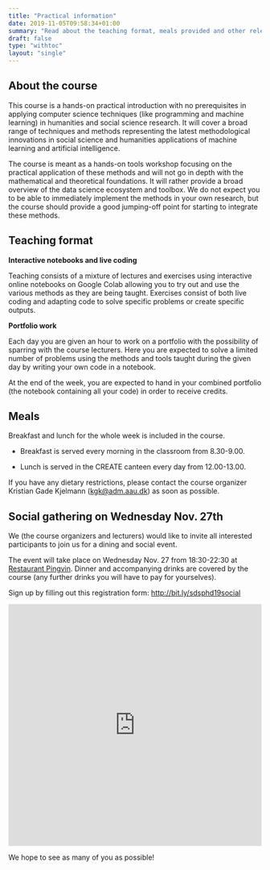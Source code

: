 ```yaml
---
title: "Practical information"
date: 2019-11-05T09:58:34+01:00
summary: "Read about the teaching format, meals provided and other relevant info."
draft: false
type: "withtoc"
layout: "single"
---
```




## About the course

This course is a hands-on practical introduction with no prerequisites in applying computer science techniques (like programming and machine  learning) in humanities and social science research. It will cover a broad range of techniques and methods representing the latest methodological innovations in social science and humanities applications of machine learning and artificial intelligence.

The course is meant as a hands-on tools workshop focusing on the practical application of these methods and will not go in depth with the mathematical and theoretical foundations. It will rather provide a broad overview of the data science ecosystem and toolbox. We do not expect you to be able to immediately implement the methods in your own research, but the course should provide a good jumping-off point for starting to integrate these methods.



## Teaching format

**Interactive notebooks and live coding**

Teaching consists of a mixture of lectures and exercises using interactive online notebooks on Google Colab allowing you to try out and use the various methods as they are being taught. Exercises consist of both live coding and adapting code to solve specific problems or create specific outputs.



**Portfolio work**

Each day you are given an hour to work on a portfolio with the possibility of sparring with the course lecturers. Here you are expected to solve a limited number of problems using the methods and tools taught during the given day by writing your own code in a notebook.

At the end of the week, you are expected to hand in your combined portfolio (the notebook containing all your code) in order to receive credits.



## Meals

Breakfast and lunch for the whole week is included in the course.

- Breakfast is served every morning in the classroom from 8.30-9.00.

- Lunch is served in the CREATE canteen every day from 12.00-13.00.

If you have any dietary restrictions, please contact the course organizer Kristian Gade Kjelmann (<a href="mailto:kgk@adm.aau.dk">kgk@adm.aau.dk</a>) as soon as possible.



## Social gathering on Wednesday Nov. 27th

We (the course organizers and lecturers) would like to invite all interested participants to join us for a dining and social event.

The event will take place on Wednesday Nov. 27 from 18:30-22:30 at <a href=https://pingvintapas.dk/ target = "_blank">Restaurant Pingvin</a>. Dinner and accompanying drinks are covered by the course (any further drinks you will have to pay for yourselves).

Sign up by filling out this registration form: http://bit.ly/sdsphd19social

<iframe width="640px" height= "480px" src= "https://forms.office.com/Pages/ResponsePage.aspx?id=Sbrb9QbOb0msPgzxQ2HZNGg7-JICeN1Kopl4dsYkgftUMTVMNFg0QTRKUDVMNzRNMlBVREdXNllONSQlQCN0PWcu&embed=true" frameborder= "0" marginwidth= "0" marginheight= "0" style= "border: none; max-width:100%; max-height:100vh" allowfullscreen webkitallowfullscreen mozallowfullscreen msallowfullscreen> </iframe>

We hope to see as many of you as possible!

